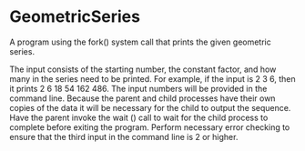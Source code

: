 # GeometricSeries
A program using the fork() system call that prints the given geometric series.

The input consists of the starting number, the constant factor, and how many in the series need to be printed. For example, if the input is 2 3 6, then it prints 2 6 18 54 162 486. The input numbers will be provided in the command line. Because the parent and child processes have their own copies of the data it will be necessary for the child to output the sequence. Have the parent invoke the wait () call to wait for the child process to complete before exiting the program. Perform necessary error checking to ensure that the third input in the command line is 2 or higher.

